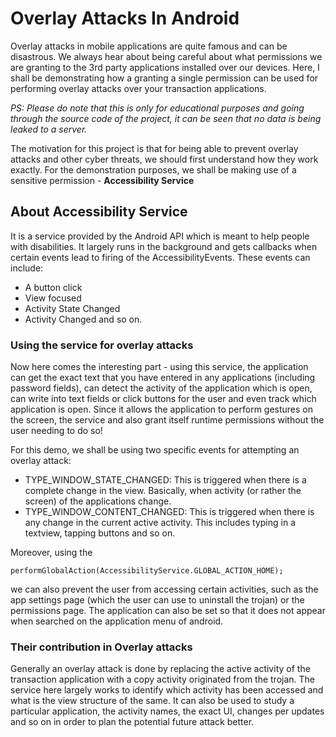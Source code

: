 # Overlay Attacks In Android

Overlay attacks in mobile applications are quite famous and can be disastrous. We always hear about being careful about what permissions we are granting to the 3rd party applications installed over our devices. Here, I shall be demonstrating how a granting a single permission can be used for performing overlay attacks over your transaction applications.

*PS: Please do note that this is only for educational purposes and going through the source code of the project, it can be seen that no data is being leaked to a server.*

The motivation for this project is that for being able to prevent overlay attacks and other cyber threats, we should first understand how they work exactly. For the demonstration purposes, we shall be making use of a sensitive permission - **Accessibility Service**

## About Accessibility Service
It is a service provided by the Android API which is meant to help people with disabilities. It largely runs in the background and gets callbacks when certain events lead to firing of the AccessibilityEvents. These events can include:
- A button click
- View focused
- Activity State Changed
- Activity Changed
and so on.

### Using the service for overlay attacks

Now here comes the interesting part - using this service, the application can get the exact text that you have entered in any applications (including password fields), can detect the activity of the application which is open, can write into text fields or click buttons for the user and even track which application is open. Since it allows the application to perform gestures on the screen, the service and also grant itself runtime permissions without the user needing to do so!

For this demo, we shall be using two specific events for attempting an overlay attack:
- TYPE_WINDOW_STATE_CHANGED: This is triggered when there is a complete change in the view. Basically, when activity (or rather the screen) of the applications change.
- TYPE_WINDOW_CONTENT_CHANGED: This is triggered when there is any change in the current active activity. This includes typing in a textview, tapping buttons and so on.

Moreover, using the 
```
performGlobalAction(AccessibilityService.GLOBAL_ACTION_HOME);
```
we can also prevent the user from accessing certain activities, such as the app settings page (which the user can use to uninstall the trojan) or the permissions page. The application can also be set so that it does not appear when searched on the application menu of android.

### Their contribution in Overlay attacks

Generally an overlay attack is done by replacing the active activity of the transaction application with a copy activity originated from the trojan. The service here largely works to identify which activity has been accessed and what is the view structure of the same. It can also be used to study a particular application, the activity names, the exact UI, changes per updates and so on in order to plan the potential future attack better.








